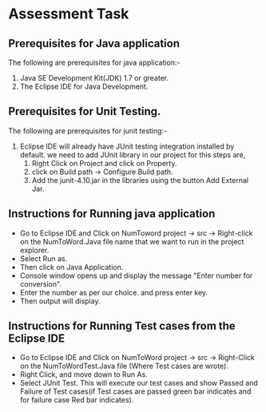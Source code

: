 # Assessment Task

## Prerequisites for Java application
The following are prerequisites for java application:-

1. Java SE Development Kit(JDK) 1.7 or greater.
2. The Eclipse IDE for Java Development.


## Prerequisites for Unit Testing.
The following are prerequisites for junit testing:-

1. Eclipse IDE will already have JUnit testing integration installed by default.
  we need to add JUnit library in our project for this steps are,
    1. Right Click on Project and click on Property.
    2. click on Build path -> Configure Build path.
    3. Add the junit-4.10.jar in the libraries using the button Add External Jar.

## Instructions for Running java application
- Go to Eclipse IDE and Click on NumToword project -> src -> Right-click on the NumToWord.Java file name that we want to run in the project explorer.
- Select Run as.
- Then click on Java Application.
- Console window opens up and display the message "Enter number for conversion".
- Enter the number as per our choice. and press enter key.
- Then output will display.

## Instructions for Running Test cases from the Eclipse IDE
- Go to Eclipse IDE and  Click on NumToWord project -> src -> Right-Click on the  NumToWordTest.Java file (Where Test cases are wrote).
- Right Click, and move down to Run As.
- Select JUnit Test.
  This will execute our test cases and show Passed and Failure of Test cases(if Test cases are passed green bar indicates and for failure case Red bar indicates).
